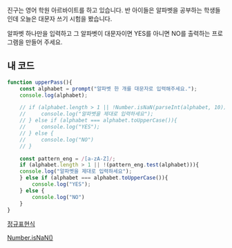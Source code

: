 진구는 영어 학원 아르바이트를 하고 있습니다. 반 아이들은 알파벳을 공부하는 학생들인데 오늘은 대문자 쓰기 시험을 봤습니다.

알파벳 하나만을 입력하고 그 알파벳이 대문자이면 YES를 아니면 NO를 출력하는 프로그램을 만들어 주세요.
## 내 코드
```js
function upperPass(){
    const alphabet = prompt("알파벳 한 개를 대문자로 입력해주세요.");
    console.log(alphabet);

    // if (alphabet.length > 1 || !Number.isNaN(parseInt(alphabet, 10)) || alphabet.length === 0 || alphabet === ' '){
    //     console.log("알파벳을 제대로 입력하세요");
    // } else if (alphabet === alphabet.toUpperCase()){
    //     console.log("YES");
    // } else {
    //     console.log("NO")
    // }

    const pattern_eng = /[a-zA-Z]/;
    if (alphabet.length > 1 || !(pattern_eng.test(alphabet))){
    console.log("알파벳을 제대로 입력하세요");
    } else if (alphabet === alphabet.toUpperCase()){
        console.log("YES");
    } else {
        console.log("NO")
    }
}
```

[정규표현식](https://namget.tistory.com/entry/%EC%9E%90%EB%B0%94%EC%8A%A4%ED%81%AC%EB%A6%BD%ED%8A%B8-%EC%9E%90%EB%B0%94%EC%8A%A4%ED%81%AC%EB%A6%BD%ED%8A%B8-%ED%8A%B9%EC%88%98%EB%AC%B8%EC%9E%90%EC%88%AB%EC%9E%90%ED%95%9C%EA%B8%80%EC%98%81%EC%96%B4-%EC%B2%B4%ED%81%AC)

[Number.isNaN()](https://developer.mozilla.org/en-US/docs/Web/JavaScript/Reference/Global_Objects/Number/isNaN)